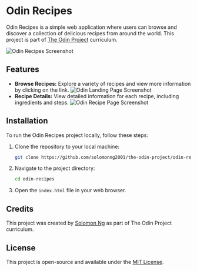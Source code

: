 # Odin Recipes

Odin Recipes is a simple web application where users can browse and discover a collection of delicious recipes from around the world. This project is part of [The Odin Project](https://www.theodinproject.com) curriculum.

![Odin Recipes Screenshot](screenshot.png)

## Features

- **Browse Recipes:** Explore a variety of recipes and view more information by clicking on the link.
![Odin Landing Page Screenshot](screenshot-landing.png)
- **Recipe Details:** View detailed information for each recipe, including ingredients and steps.
![Odin Recipe Page Screenshot](screenshot-recipe.png)

## Installation

To run the Odin Recipes project locally, follow these steps:

1. Clone the repository to your local machine:

    ```bash
    git clone https://github.com/solomonng2001/the-odin-project/odin-recipes.git
    ```

2. Navigate to the project directory:

    ```bash
    cd odin-recipes
    ```

3. Open the `index.html` file in your web browser.

## Credits

This project was created by [Solomon Ng](https://github.com/solomonnng2001) as part of The Odin Project curriculum.

## License

This project is open-source and available under the [MIT License](LICENSE).
